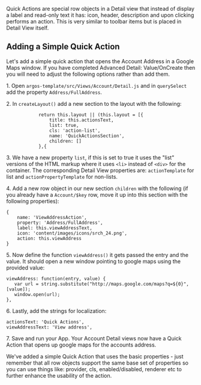 Quick Actions are special row objects in a Detail view that instead of display a label and read-only text it has: icon, header, description and upon clicking performs an action. This is very similar to toolbar items but is placed in Detail View itself.

## Adding a Simple Quick Action
Let's add a simple quick action that opens the Account Address in a Google Maps window. If you have completed Advanced Detail: Value/OnCreate then you will need to adjust the following options rather than add them.

1\. Open `argos-template/src/Views/Account/Detail.js` and in `querySelect` add the property `Address/FullAddress`.

2\. In `createLayout()` add a new section to the layout with the following:

                return this.layout || (this.layout = [{
                    title: this.actionsText,
                    list: true,
                    cls: 'action-list',
                    name: 'QuickActionsSection',
                    children: []
                },{

3\. We have a new property `list`, if this is set to true it uses the "list" versions of the HTML markup where it uses `<li>` instead of `<div>` for the container. The corresponding Detail View properties are: `actionTemplate` for list and `actionPropertyTemplate` for non-lists.

4\. Add a new row object in our new section `children` with the following (if you already have a `Account/$key` row, move it up into this section with the following properties):

    {
        name: 'ViewAddressAction',
        property: 'Address/FullAddress',
        label: this.viewAddressText,
        icon: 'content/images/icons/srch_24.png',
        action: this.viewAddress
    }

5\. Now define the function `viewAddress()` it gets passed the entry and the value. It should open a new window pointing to google maps using the provided value:

    viewAddress: function(entry, value) {
       var url = string.substitute("http://maps.google.com/maps?q=${0}", [value]);
       window.open(url);
    },

6\. Lastly, add the strings for localization:

    actionsText: 'Quick Actions',
    viewAddressText: 'View address',

7\. Save and run your App. Your Account Detail views now have a Quick Action that opens up google maps for the accounts address.

We've added a simple Quick Action that uses the basic properties - just remember that all row objects support the same base set of properties so you can use things like: provider, cls, enabled/disabled, renderer etc to further enhance the usability of the action.
